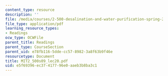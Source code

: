 ```yaml
---
content_type: resource
description: ''
file: /media/courses/2-500-desalination-and-water-purification-spring-2009/e5f69396ec37417796e0aaeb3b8ba3c1_MIT2_500s09_lec20.pdf
file_type: application/pdf
learning_resource_types:
- Readings
ocw_type: OCWFile
parent_title: Readings
parent_type: CourseSection
parent_uid: e78fb116-5dde-cc57-8982-3a8f63b9f46e
resourcetype: Document
title: MIT2_500s09_lec20.pdf
uid: e5f69396-ec37-4177-96e0-aaeb3b8ba3c1
---
```

